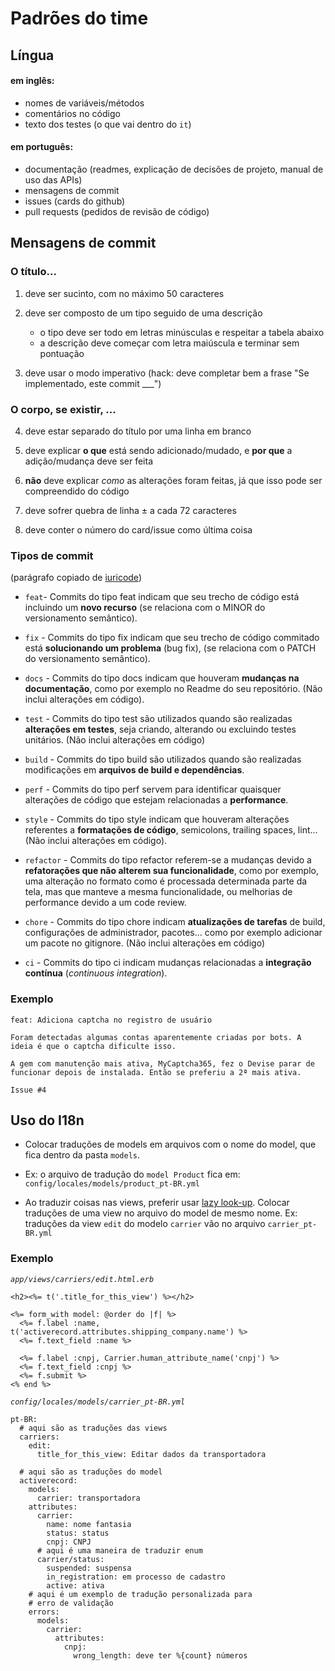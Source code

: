 # Padrões do time

## Língua

#### em inglês:
* nomes de variáveis/métodos  
* comentários no código   
* texto dos testes (o que vai dentro do `it`)  
  
#### em português:
* documentação (readmes, explicação de decisões de projeto, manual de uso das APIs)  
* mensagens de commit  
* issues (cards do github)  
* pull requests (pedidos de revisão de código)  

## Mensagens de commit

### O título...
1. deve ser sucinto, com no máximo 50 caracteres

2. deve ser composto de um tipo seguido de uma descrição
    - o tipo deve ser todo em letras minúsculas e respeitar a tabela abaixo
    - a descrição deve começar com letra maiúscula e terminar sem pontuação

3. deve usar o modo imperativo (hack: deve completar bem a frase "Se implementado, este commit ___")

### O corpo, se existir, ...
4. deve estar separado do título por uma linha em branco

5. deve explicar **o que** está sendo adicionado/mudado, e **por que** a adição/mudança deve ser feita

6. **não** deve explicar *como* as alterações foram feitas, já que isso pode ser compreendido do código

7. deve sofrer quebra de linha ± a cada 72 caracteres

8. deve conter o número do card/issue como última coisa


### Tipos de commit

(parágrafo copiado de [iuricode](https://github.com/iuricode/padroes-de-commits/blob/main/README.md#-tipo-e-descri%C3%A7%C3%A3o))

- `feat`- Commits do tipo feat indicam que seu trecho de código está incluindo um **novo recurso** (se relaciona com o MINOR do versionamento semântico).

- `fix` - Commits do tipo fix indicam que seu trecho de código commitado está **solucionando um problema** (bug fix), (se relaciona com o PATCH do versionamento semântico).

- `docs` - Commits do tipo docs indicam que houveram **mudanças na documentação**, como por exemplo no Readme do seu repositório. (Não inclui alterações em código).

- `test` - Commits do tipo test são utilizados quando são realizadas **alterações em testes**, seja criando, alterando ou excluindo testes unitários. (Não inclui alterações em código)

- `build` - Commits do tipo build são utilizados quando são realizadas modificações em **arquivos de build e dependências**.

- `perf` - Commits do tipo perf servem para identificar quaisquer alterações de código que estejam relacionadas a **performance**.

- `style` - Commits do tipo style indicam que houveram alterações referentes a **formatações de código**, semicolons, trailing spaces, lint... (Não inclui alterações em código).

- `refactor` - Commits do tipo refactor referem-se a mudanças devido a **refatorações que não alterem sua funcionalidade**, como por exemplo, uma alteração no formato como é processada determinada parte da tela, mas que manteve a mesma funcionalidade, ou melhorias de performance devido a um code review.

- `chore` - Commits do tipo chore indicam **atualizações de tarefas** de build, configurações de administrador, pacotes... como por exemplo adicionar um pacote no gitignore. (Não inclui alterações em código)

- `ci` - Commits do tipo ci indicam mudanças relacionadas a **integração contínua** (*continuous integration*).

### Exemplo
```
feat: Adiciona captcha no registro de usuário  
  
Foram detectadas algumas contas aparentemente criadas por bots. A 
ideia é que o captcha dificulte isso.  
  
A gem com manutenção mais ativa, MyCaptcha365, fez o Devise parar de 
funcionar depois de instalada. Então se preferiu a 2ª mais ativa.   
  
Issue #4  
```

## Uso do I18n

* Colocar traduções de models em arquivos com o nome do model, que fica dentro da pasta `models`.   
  
* Ex: o arquivo de tradução do `model Product` fica em: `config/locales/models/product_pt-BR.yml`  
  
* Ao traduzir coisas nas views, preferir usar [lazy look-up](https://guides.rubyonrails.org/i18n.html#lazy-lookup). Colocar traduções de uma view no arquivo do model de mesmo nome. Ex: traduções da view `edit` do modelo `carrier` vão no arquivo `carrier_pt-BR.yml`  
  
### Exemplo

*`app/views/carriers/edit.html.erb`*
```
<h2><%= t('.title_for_this_view') %></h2>

<%= form_with model: @order do |f| %>
  <%= f.label :name, t('activerecord.attributes.shipping_company.name') %>
  <%= f.text_field :name %>
  
  <%= f.label :cnpj, Carrier.human_attribute_name('cnpj') %>
  <%= f.text_field :cnpj %>
  <%= f.submit %>
<% end %>
```

*`config/locales/models/carrier_pt-BR.yml`*
```
pt-BR:
  # aqui são as traduções das views
  carriers:
    edit:
      title_for_this_view: Editar dados da transportadora
      
  # aqui são as traduções do model
  activerecord:
    models:
      carrier: transportadora
    attributes:
      carrier:
        name: nome fantasia
        status: status
        cnpj: CNPJ
      # aqui é uma maneira de traduzir enum 
      carrier/status:
        suspended: suspensa
        in_registration: em processo de cadastro
        active: ativa
    # aqui é um exemplo de tradução personalizada para 
    # erro de validação 
    errors:
      models:
        carrier:
          attributes:
            cnpj:
              wrong_length: deve ter %{count} números
```

